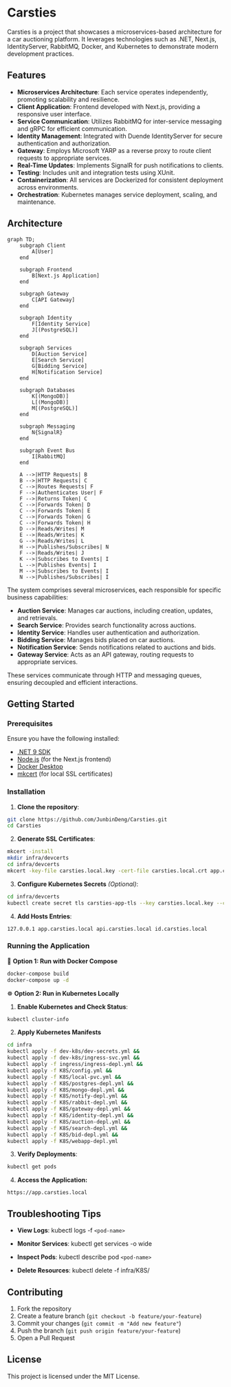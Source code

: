 # Carsties

Carsties is a project that showcases a microservices-based architecture for a car auctioning platform. It leverages technologies such as .NET, Next.js, IdentityServer, RabbitMQ, Docker, and Kubernetes to demonstrate modern development practices.

## Features

- **Microservices Architecture**: Each service operates independently, promoting scalability and resilience.
- **Client Application**: Frontend developed with Next.js, providing a responsive user interface.
- **Service Communication**: Utilizes RabbitMQ for inter-service messaging and gRPC for efficient communication.
- **Identity Management**: Integrated with Duende IdentityServer for secure authentication and authorization.
- **Gateway**: Employs Microsoft YARP as a reverse proxy to route client requests to appropriate services.
- **Real-Time Updates**: Implements SignalR for push notifications to clients.
- **Testing**: Includes unit and integration tests using XUnit.
- **Containerization**: All services are Dockerized for consistent deployment across environments.
- **Orchestration**: Kubernetes manages service deployment, scaling, and maintenance.

## Architecture

```mermaid
graph TD;
    subgraph Client
        A[User]
    end

    subgraph Frontend
        B[Next.js Application]
    end

    subgraph Gateway
        C[API Gateway]
    end

    subgraph Identity
        F[Identity Service]
        J[(PostgreSQL)]
    end

    subgraph Services
        D[Auction Service]
        E[Search Service]
        G[Bidding Service]
        H[Notification Service]
    end

    subgraph Databases
        K[(MongoDB)]
        L[(MongoDB)]
        M[(PostgreSQL)]
    end

    subgraph Messaging
        N{SignalR}
    end

    subgraph Event Bus
        I[RabbitMQ]
    end

    A -->|HTTP Requests| B
    B -->|HTTP Requests| C
    C -->|Routes Requests| F
    F -->|Authenticates User| F
    F -->|Returns Token| C
    C -->|Forwards Token| D
    C -->|Forwards Token| E
    C -->|Forwards Token| G
    C -->|Forwards Token| H
    D -->|Reads/Writes| M
    E -->|Reads/Writes| K
    G -->|Reads/Writes| L
    H -->|Publishes/Subscribes| N
    F -->|Reads/Writes| J
    K -->|Subscribes to Events| I
    L -->|Publishes Events| I
    M -->|Subscribes to Events| I
    N -->|Publishes/Subscribes| I
```

The system comprises several microservices, each responsible for specific business capabilities:

- **Auction Service**: Manages car auctions, including creation, updates, and retrievals.
- **Search Service**: Provides search functionality across auctions.
- **Identity Service**: Handles user authentication and authorization.
- **Bidding Service**: Manages bids placed on car auctions.
- **Notification Service**: Sends notifications related to auctions and bids.
- **Gateway Service**: Acts as an API gateway, routing requests to appropriate services.

These services communicate through HTTP and messaging queues, ensuring decoupled and efficient interactions.

## Getting Started

### Prerequisites

Ensure you have the following installed:

- [.NET 9 SDK](https://dotnet.microsoft.com/download/dotnet/9.0)
- [Node.js](https://nodejs.org/) (for the Next.js frontend)
- [Docker Desktop](https://www.docker.com/products/docker-desktop)
- [mkcert](https://github.com/FiloSottile/mkcert) (for local SSL certificates)

### Installation

1. **Clone the repository**:

```bash
git clone https://github.com/JunbinDeng/Carsties.git
cd Carsties
```

2. **Generate SSL Certificates**:

```bash
mkcert -install
mkdir infra/devcerts
cd infra/devcerts
mkcert -key-file carsties.local.key -cert-file carsties.local.crt app.carsties.local api.carsties.local id.carsties.local
```

3. **Configure Kubernetes Secrets** _(Optional)_:

```bash
cd infra/devcerts
kubectl create secret tls carsties-app-tls --key carsties.local.key --cert carsties.local.crt
```

4. **Add Hosts Entries**:

```
127.0.0.1 app.carsties.local api.carsties.local id.carsties.local
```

### Running the Application

🐳 **Option 1: Run with Docker Compose**

```bash
docker-compose build
docker-compose up -d
```

☸️ **Option 2: Run in Kubernetes Locally**

1. **Enable Kubernetes and Check Status**:

```bash
kubectl cluster-info
```

2. **Apply Kubernetes Manifests**

```bash
cd infra
kubectl apply -f dev-k8s/dev-secrets.yml &&
kubectl apply -f dev-k8s/ingress-svc.yml &&
kubectl apply -f ingress/ingress-depl.yml &&
kubectl apply -f K8S/config.yml &&
kubectl apply -f K8S/local-pvc.yml &&
kubectl apply -f K8S/postgres-depl.yml &&
kubectl apply -f K8S/mongo-depl.yml &&
kubectl apply -f K8S/notify-depl.yml &&
kubectl apply -f K8S/rabbit-depl.yml &&
kubectl apply -f K8S/gateway-depl.yml &&
kubectl apply -f K8S/identity-depl.yml &&
kubectl apply -f K8S/auction-depl.yml &&
kubectl apply -f K8S/search-depl.yml &&
kubectl apply -f K8S/bid-depl.yml &&
kubectl apply -f K8S/webapp-depl.yml
```

3. **Verify Deployments**:

```bash
kubectl get pods
```

4. **Access the Application:**

```http
https://app.carsties.local
```

## Troubleshooting Tips

- **View Logs**: kubectl logs -f `<pod-name>`

- **Monitor Services**: kubectl get services -o wide

- **Inspect Pods**: kubectl describe pod `<pod-name>`

- **Delete Resources**: kubectl delete -f infra/K8S/

## Contributing

1. Fork the repository
2. Create a feature branch (`git checkout -b feature/your-feature`)
3. Commit your changes (`git commit -m "Add new feature"`)
4. Push the branch (`git push origin feature/your-feature`)
5. Open a Pull Request

## License

This project is licensed under the MIT License.
